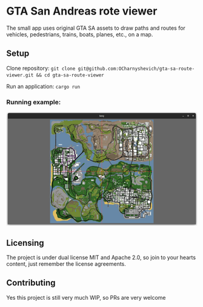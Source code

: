 # GTA San Andreas rote viewer
The small app uses original GTA SA assets to draw paths and routes for vehicles, pedestrians, trains, boats, planes, etc., on a map.

## Setup

Clone repository: `git clone git@github.com:OCharnyshevich/gta-sa-route-viewer.git && cd gta-sa-route-viewer`

Run an application: `cargo run`

### Running example:

![image](assets/screen.png)

## Licensing
The project is under dual license MIT and Apache 2.0, so join to your hearts content, just remember the license agreements.

## Contributing
Yes this project is still very much WIP, so PRs are very welcome